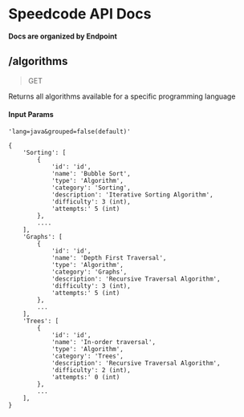 # Speedcode API Docs

**Docs are organized by Endpoint**

## /algorithms

> GET

Returns all algorithms available for a specific programming language

#### Input Params

```
'lang=java&grouped=false(default)'
```

```
{
    'Sorting': [
        {
            'id': 'id',
            'name': 'Bubble Sort',
            'type': 'Algorithm',
            'category': 'Sorting',
            'description': 'Iterative Sorting Algorithm',
            'difficulty': 3 (int),
            'attempts:' 5 (int)
        },
        ....
    ],
    'Graphs': [
        {
            'id': 'id',
            'name': 'Depth First Traversal',
            'type': 'Algorithm',
            'category': 'Graphs',
            'description': 'Recursive Traversal Algorithm',
            'difficulty': 3 (int),
            'attempts:' 5 (int)
        },
        ...
    ],
    'Trees': [
        {
            'id': 'id',
            'name': 'In-order traversal',
            'type': 'Algorithm',
            'category': 'Trees',
            'description': 'Recursive Traversal Algorithm',
            'difficulty': 2 (int),
            'attempts:' 0 (int)
        },
        ...
    ],
}
```
